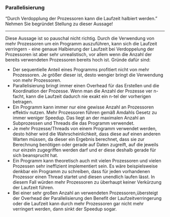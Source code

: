 ### Parallelisierung
“Durch Verdopplung der Prozessoren kann die Laufzeit halbiert werden.”
Nehmen Sie begründet Stellung zu dieser Aussage!

---
Diese Aussage ist so pauschal nicht richtig.
Durch die Verwendung von mehr Prozessoren um ein Programm auszuführen, kann sich die Laufzeit verringern - eine genaue Halbierung der Laufzeit bei Verdoppelung der Prozessoren ist aber sehr unrealistisch, vor allem wenn die Anzahl der bereits verwendeten Prozessoren bereits hoch ist.
Gründe dafür sind:
- Der sequentielle Anteil eines Programms profitiert nicht von mehr Prozessoren. Je größer dieser ist, desto wengier bringt die Verwendung von mehr Prozessoren.
- Parallelisierung bringt immer einen Overhead für das Erstellen und die Koordination der Prozesse. Wenn man die Anzahl der Prozesse ver n-facht, kann die Laufzeit dadurch nie exakt ein n-tel der vorherigen betragen.
- Ein Programm kann immer nur eine gewisse Anzahl an Prozessoren effektiv nutzen. Mehr Prozessoren führen gemäß Amdahls Gesetz zu immer weniger Speedup. Das liegt an der maximalen Anzahl an Subprozessen und Threads die das Programm verwendet.
- Je mehr Prozesse/Threads von einem Programm verwendet werden, desto höher wird die Wahrscheinlichkeit, dass diese auf einen anderen Warten müssen, da dieser ein Ergebnis berechnet, dass sie zur Berechnung benötigen oder gerade auf Daten zugreift, auf die jeweils nur einzeln zugegriffen werden darf und er diese deshalb gerade für sich beansprucht hat.
- Ein Programm kann theoretisch auch mit vielen Prozessoren und vielen Prozessen sehr ineffizient implementiert sein. Es wäre beispielsweise denkbar ein Programm zu schreiben, dass für jeden vorhandenen Prozessor einen Thread startet und diesen unendlich laufen lässt. In diesem Fall würden mehr Prozessoren zu überhaupt keiner Verkürzung der Laufzeit führen.
- Bei einer sehr großen Anzahl an verwendeten Prozessoren,übersteigt der Overhead der Parallelisierung den Benefit der Laufzeitverringerung oder die Laufzeit kann durch mehr Prozessoren gar nicht mehr verringert werden, dann sinkt der Speedup sogar.
